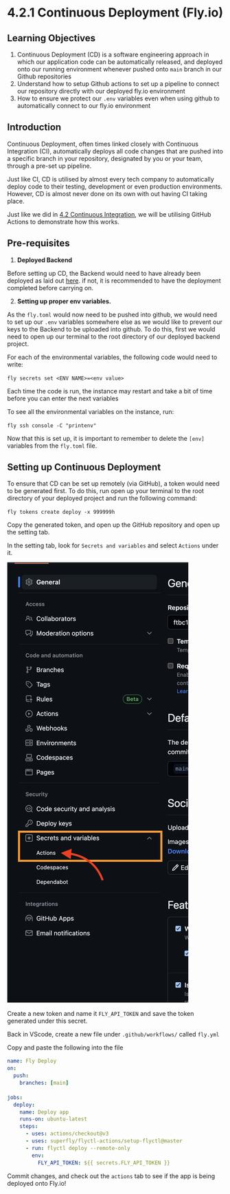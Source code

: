 # 4.2.1 Continuous Deployment (Fly.io)

## Learning Objectives

1. Continuous Deployment (CD) is a software engineering approach in which our application code can be automatically released, and deployed onto our running environment whenever pushed onto `main` branch in our Github repositories
2. Understand how to setup Github actions to set up a pipeline to connect our repository directly with our deployed fly.io environment
3. How to ensure we protect our `.env` variables even when using github to automatically connect to our fly.io environment

## Introduction

Continuous Deployment, often times linked closely with Continuous Integration (CI), automatically deploys all code changes that are pushed into a specific branch in your repository, designated by you or your team, through a pre-set up pipeline.&#x20;

Just like CI, CD is utilised by almost every tech company to automatically deploy code to their testing, development or even production environments. However, CD is almost never done on its own with out having CI taking place.

Just like we did in [4.2 Continuous Integration](./), we will be utilising GitHub Actions to demonstrate how this works.



## Pre-requisites

1. **Deployed Backend**

Before setting up CD, the Backend would need to have already been deployed as laid out  [here](../../3-backend/3.5-application-deployment.md). if not, it is recommended to have the deployment completed before carrying on.

2. **Setting up proper env variables.**

As the `fly.toml` would now need to be pushed into github, we would need to set up our `.env` variables somewhere else as we would like to prevent our keys to the Backend to be uploaded into github. To do this, first we would need to open up our terminal to the root directory of our deployed backend project.

For each of the environmental variables, the following code would need to write:

`fly secrets set <ENV NAME>=<env value>`

Each time the code is run, the instance may restart and take a bit of time before you can enter the next variables

To see all the environmental variables on the instance, run:

`fly ssh console -C "printenv"`

Now that this is set up, it is important to remember to delete the `[env]` variables from the `fly.toml` file.



## Setting up Continuous Deployment

To ensure that CD can be set up remotely (via GitHub), a token would need to be generated first. To do this, run open up your terminal to the root directory of your deployed project and run the following command:

`fly tokens create deploy -x 999999h`

Copy the generated token, and open up the GitHub repository and open up the setting tab.

In the setting tab, look for `Secrets and variables` and select `Actions` under it.&#x20;

![](<../../.gitbook/assets/Screenshot 2023-06-26 at 5.34.31 PM.png>)

Create a new token and name it `FLY_API_TOKEN` and save the token generated under this secret.

Back in VScode, create a new file under `.github/workflows/` called `fly.yml`

Copy and paste the following into the file

```yaml
name: Fly Deploy
on:
  push:
    branches: [main]
     
jobs:
  deploy:
    name: Deploy app
    runs-on: ubuntu-latest
    steps:
      - uses: actions/checkout@v3
      - uses: superfly/flyctl-actions/setup-flyctl@master
      - run: flyctl deploy --remote-only
        env:
          FLY_API_TOKEN: ${{ secrets.FLY_API_TOKEN }}
```

Commit changes, and check out the `actions` tab to see if the app is being deployed onto Fly.io!
